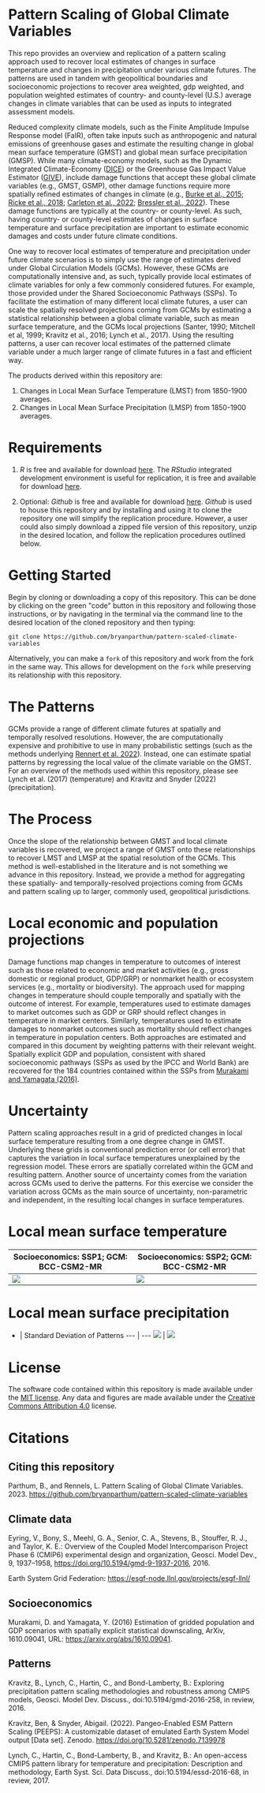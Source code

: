 # Pattern Scaling of Global Climate Variables
This repo provides an overview and replication of a pattern scaling approach used to recover local estimates of changes in surface temperature and changes in precipitation under various climate futures. The patterns are used in tandem with geopolitical boundaries and socioeconomic projections to recover area weighted, gdp weighted, and population weighted estimates of country- and county-level (U.S.) average changes in climate variables that can be used as inputs to integrated assessment models. 

Reduced complexity climate models, such as the Finite Amplitude Impulse Response model (FaIR), often take inputs such as anthropogenic and natural emissions of greenhouse gases and estimate the resulting change in global mean surface temperature (GMST) and global mean surface precipitation (GMSP). While many climate-economy models, such as the Dynamic Integrated Climate-Economy ([DICE](https://williamnordhaus.com/dicerice-models)) or the Greenhouse Gas Impact Value Estimator ([GIVE](https://github.com/rffscghg/MimiGIVE.jl)), include damage functions that accept these global climate variables (e.g., GMST, GSMP), other damage functions require more spatially refined estimates of changes in climate (e.g., [Burke et al., 2015](https://www.nature.com/articles/nature15725); [Ricke et al., 2018](https://www.nature.com/articles/s41558-018-0282-y); [Carleton et al., 2022](https://academic.oup.com/qje/article/137/4/2037/6571943); [Bressler et al., 2022](https://www.nature.com/articles/s41598-021-99156-5)). These damage functions are typically at the country- or county-level. As such, having country- or county-level estimates of changes in surface temperature and surface precipitation are important to estimate economic damages and costs under future climate conditions.

One way to recover local estimates of temperature and precipitation under future climate scenarios is to simply use the range of estimates derived under Global Circulation Models (GCMs). However, these GCMs are computationally intensive and, as such, typically provide local estimates of climate variables for only a few commonly considered futures. For example, those provided under the Shared Socioeconomic Pathways (SSPs). To facilitate the estimation of many different local climate futures, a user can scale the spatially resolved projections coming from GCMs by estimating a statistical relationship between a global climate variable, such as mean surface temperature, and the GCMs local projections (Santer, 1990; Mitchell et al, 1999; Kravitz et al., 2016; Lynch et al., 2017). Using the resulting patterns, a user can recover local estimates of the patterned climate variable under a much larger range of climate futures in a fast and efficient way.

The products derived within this repository are: 

1. Changes in Local Mean Surface Temperature (LMST) from 1850-1900 averages.
2. Changes in Local Mean Surface Precipitation (LMSP) from 1850-1900 averages.

# Requirements
1. *R* is free and available for download [here](https://www.r-project.org/). The *RStudio* integrated development environment is useful for replication, it is free and available for download [here](https://www.rstudio.com/products/rstudio/).  

2. Optional: *Github* is free and available for download [here](https://github.com/git-guides/install-git). *Github* is used to house this repository and by installing and using it to clone the repository one will simplify the replication procedure. However, a user could also simply download a zipped file version of this repository, unzip in the desired location, and follow the replication procedures outlined below.

# Getting Started
Begin by cloning or downloading a copy of this repository. This can be done by clicking on the green "code" button in this repository and following those instructions, or by navigating in the terminal via the command line to the desired location of the cloned repository and then typing: 

```
git clone https://github.com/bryanparthum/pattern-scaled-climate-variables
```

Alternatively, you can make a `fork` of this repository and work from the fork in the same way. This allows for development on the `fork` while preserving its relationship with this repository.

# The Patterns
GCMs provide a range of different climate futures at spatially and temporally resolved resolutions. However, the are computationally expensive and prohibitive to use in many probabilistic settings (such as the methods underlying [Rennert et al. 2022](https://www.nature.com/articles/s41586-022-05224-9)). Instead, one can estimate spatial patterns by regressing the local value of the climate variable on the GMST. For an overview of the methods used within this repository, please see Lynch et al. (2017) (temperature) and Kravitz and Snyder (2022) (precipitation). 

# The Process

Once the slope of the relationship between GMST and local climate variables is recovered, we project a range of GMST onto these relationships to recover LMST and LMSP at the spatial resolution of the GCMs. This method is well-established in the literature and is not something we advance in this repository. Instead, we provide a method for aggregating these spatially- and temporally-resolved projections coming from GCMs and pattern scaling up to larger, commonly used, geopolitical jurisdictions.

# Local economic and population projections

Damage functions map changes in temperature to outcomes of interest such as those related to economic and market activities (e.g., gross domestic or regional product, GDP/GRP) or nonmarket health or ecosystem services (e.g., mortality or biodiversity). The approach used for mapping changes in temperature should couple temporally and spatially with the outcome of interest. For example, temperatures used to estimate damages to market outcomes such as GDP or GRP should reflect changes in temperature in market centers. Similarly, temperatures used to estimate damages to nonmarket outcomes such as mortality should reflect changes in temperature in population centers. Both approaches are estimated and compared in this document by weighting patterns with their relevant weight. Spatially explicit GDP and population, consistent with shared socioeconomic pathways (SSPs as used by the IPCC and World Bank) are recovered for the 184 countries contained within the SSPs from [Murakami and Yamagata (2016)](https://arxiv.org/abs/1610.09041). 

# Uncertainty 

Pattern scaling approaches result in a grid of predicted changes in local surface temperature resulting from a one degree change in GMST. Underlying these grids is conventional prediction error (or cell error) that captures the variation in local surface temperatures unexplained by the regression model. These errors are spatially correlated within the GCM and resulting pattern. Another source of uncertainty comes from the variation across GCMs used to derive the patterns. For this exercise we consider the variation across GCMs as the main source of uncertainty, non-parametric and independent, in the resulting local changes in surface temperatures. 

# Local mean surface temperature

Socioeconomics: SSP1; GCM: BCC-CSM2-MR | Socioeconomics: SSP2; GCM: BCC-CSM2-MR
--- | ---
![](Temperature/results/figures/cmip6/ssp2_2100_INM-CM5-0.svg) | ![](Temperature/results/figures/cmip6/ssp2_2100_EC-Earth3-Veg.svg)

# Local mean surface precipitation

 - | Standard Deviation of Patterns
--- | ---
![](Precipitation/results/figures/precipitation_changes_2100_without_disagreement.svg) | ![](Precipitation/results/figures/precipitation_changes_2100_without_disagreement_sd.svg)

# License
The software code contained within this repository is made available under the [MIT license](http://opensource.org/licenses/mit-license.php). Any data and figures are made available under the [Creative Commons Attribution 4.0](https://creativecommons.org/licenses/by/4.0/) license.

# Citations

## Citing this repository
Parthum, B., and Rennels, L. Pattern Scaling of Global Climate Variables. 2023. https://github.com/bryanparthum/pattern-scaled-climate-variables

## Climate data
Eyring, V., Bony, S., Meehl, G. A., Senior, C. A., Stevens, B., Stouffer, R. J., and Taylor, K. E.: Overview of the Coupled Model Intercomparison Project Phase 6 (CMIP6) experimental design and organization, Geosci. Model Dev., 9, 1937–1958, https://doi.org/10.5194/gmd-9-1937-2016, 2016.

Earth System Grid Federation: https://esgf-node.llnl.gov/projects/esgf-llnl/

## Socioeconomics

Murakami, D. and Yamagata, Y. (2016) Estimation of gridded population and GDP scenarios with spatially explicit statistical downscaling, ArXiv, 1610.09041, URL: https://arxiv.org/abs/1610.09041.

## Patterns

Kravitz, B., Lynch, C., Hartin, C., and Bond-Lamberty, B.: Exploring precipitation pattern scaling methodologies and robustness among CMIP5 models, Geosci. Model Dev. Discuss., doi:10.5194/gmd-2016-258, in review, 2016.

Kravitz, Ben, & Snyder, Abigail. (2022). Pangeo-Enabled ESM Pattern Scaling (PEEPS): A customizable dataset of emulated Earth System Model output [Data set]. Zenodo. https://doi.org/10.5281/zenodo.7139978

Lynch, C., Hartin, C., Bond-Lamberty, B., and Kravitz, B.: An open-access CMIP5 pattern library for temperature and precipitation: Description and methodology, Earth Syst. Sci. Data Discuss., doi:10.5194/essd-2016-68, in review, 2017.
